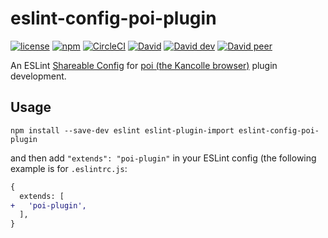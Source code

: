 # eslint-config-poi-plugin

[![license](https://img.shields.io/npm/l/eslint-config-poi-plugin.svg)](https://github.com/KagamiChan/eslint-config-poi-plugin/blob/master/LICENSE)
[![npm](https://img.shields.io/npm/v/eslint-config-poi-plugin.svg)](https://www.npmjs.com/package/eslint-config-poi-plugin)
[![CircleCI](https://img.shields.io/circleci/project/github/KagamiChan/eslint-config-poi-plugin.svg)](https://circleci.com/gh/KagamiChan/eslint-config-poi-plugin)
[![David](https://img.shields.io/david/kagamichan/eslint-config-poi-plugin.svg)](https://github.com/KagamiChan/eslint-config-poi-plugin)
[![David dev](https://img.shields.io/david/dev/kagamichan/eslint-config-poi-plugin.svg)](https://github.com/KagamiChan/eslint-config-poi-plugin)
[![David peer](https://img.shields.io/david/peer/kagamichan/eslint-config-poi-plugin.svg)](https://github.com/KagamiChan/eslint-config-poi-plugin)

An ESLint [Shareable Config](http://eslint.org/docs/developer-guide/shareable-configs) for [poi (the Kancolle browser)](http://poi.io) plugin development.

## Usage
```shell
npm install --save-dev eslint eslint-plugin-import eslint-config-poi-plugin
```
and then add `"extends": "poi-plugin"` in your ESLint config (the following example is for `.eslintrc.js`:

```diff .eslintrc.js
{
  extends: [
+   'poi-plugin',
  ],
}
```
